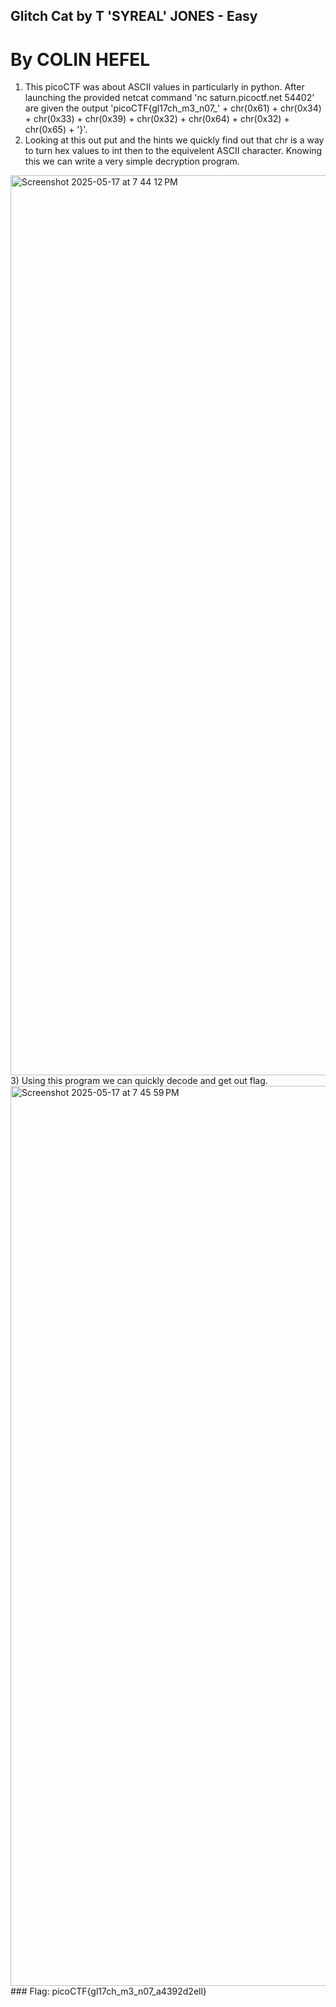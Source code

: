 ## Glitch Cat by T 'SYREAL' JONES - Easy
# By COLIN HEFEL
1) This picoCTF was about ASCII values in particularly in python. After launching the provided netcat command 'nc saturn.picoctf.net 54402' are given the output 'picoCTF{gl17ch_m3_n07_' + chr(0x61) + chr(0x34) + chr(0x33) + chr(0x39) + chr(0x32) + chr(0x64) + chr(0x32) + chr(0x65) + '}'.
2) Looking at this out put and the hints we quickly find out that chr is a way to turn hex values to int then to the equivelent ASCII character. Knowing this we can write a very simple decryption program.
<img width="1440" alt="Screenshot 2025-05-17 at 7 44 12 PM" src="https://github.com/user-attachments/assets/269a61bd-de91-4d31-a41f-2beefac0ef51" />
3) Using this program we can quickly decode and get out flag.
<img width="1440" alt="Screenshot 2025-05-17 at 7 45 59 PM" src="https://github.com/user-attachments/assets/66094c45-0452-4d25-95ce-8c0dcdbe9034" />
### Flag: picoCTF{gl17ch_m3_n07_a4392d2ell}
